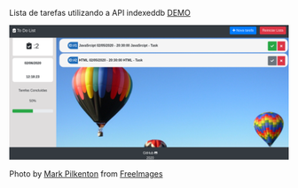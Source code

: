 
Lista de tarefas utilizando a API indexeddb
[DEMO](https://to-do-list-5ca8a.web.app/ "DEMO")

![To-do](/img/list.png)

Photo by <a href="https://pt.freeimages.com/photo/balloon-mania-1435345">Mark Pilkenton</a> from <a href="https://freeimages.com/">FreeImages</a>
